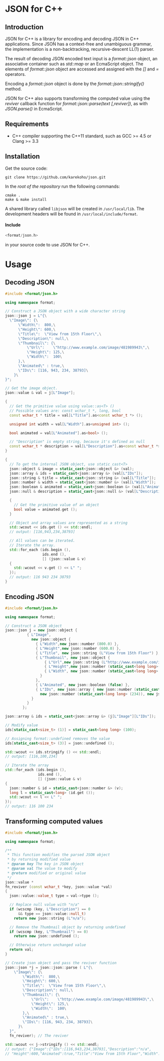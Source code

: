 # JSON for C++
## Introduction
JSON for C++ is a library for encoding and decoding JSON in C++ applications.
Since JSON has a context-free and unambiguous grammar, the implementation is a non-backtracking, recursive-descent LL(1) parser.

The result of decoding JSON encoded text input is a *format::json* object, an associative container such as *std::map* or an EcmaScript object.
The elements of *format::json* object are accessed and assigned with the *[]* and *=* operators.

Encoding a *format::json* object is done by the *format::json::stringify()* method.

JSON for C++ also supports transforming the computed value using the *reviver* callback function 
for *format::json::parse(text [,reviver])*, as with *JSON.parse()* in EcmaScript.
## Requirements
- C++ compiler supporting the C++11 standard, such as GCC >= 4.5 or Clang >= 3.3
## Installation
Get the source code:
```
git clone https://github.com/karekoho/json.git
```
In the _root of the repository_ run the following commands:
```
cmake . 
make & make install
```
A shared library called `libjson` will be created in `/usr/local/lib`. The development headers will be found in `/usr/local/include/format`.
#### Include 
```c++
<format/json.h> 
```
in your source code to use JSON for C++.
# Usage
## Decoding JSON
```c++
#include <format/json.h>

using namespace format;

// Construct a JSON object with a wide character string
json::json j = L"{\
  \"Image\": {\
      \"Width\":  800,\
      \"Height\": 600,\
      \"Title\":  \"View from 15th Floor\",\
      \"Description\": null,\
      \"Thumbnail\": {\
          \"Url\":    \"http://www.example.com/image/481989943\",\
          \"Height\": 125,\
          \"Width\":  100\
      },\
      \"Animated\" : true,\
      \"IDs\": [116, 943, 234, 38793]\
    }\
}";

// Get the image object.
json::value & val = j[L"Image"];

{
  // Get the primitive value using value::as<T> ()
  // Possible values are: const wchar_t *, long, bool
  const wchar_t * title = val[L"Title"].as<const wchar_t *> ();

  unsigned int width = val[L"Width"].as<unsigned int> ();

  bool animated = val[L"Animated"].as<bool> ();

  // "Description" is empty string, because it's defined as null
  const wchar_t * description = val[L"Description"].as<const wchar_t *> ();
}

{
  // To get the internal JSON object, use static_cast<T>
  json::object & image = static_cast<json::object &> (val);
  json::array & ids = static_cast<json::array &> (val[L"IDs"]);
  json::string & title = static_cast<json::string &> (val[L"Title"]);
  json::number & width = static_cast<json::number &> (val[L"Width"]);
  json::boolean & animated = static_cast<json::boolean &> (val[L"Animated"]);
  json::null & description = static_cast<json::null &> (val[L"Description"]);

  {
    // Get the primitive value of an object
    bool value = animated.get ();
  }

  // Object and array values are represented as a string
  std::wcout << ids.get () << std::endl;
  // output: [116,943,234,38793]

  // All values can be iterated.
  // Iterate the array.
  std::for_each (ids.begin (),
                 ids.end (),
                 [] (json::value & v)
  {
    std::wcout << v.get () << L" ";
  });
  // output: 116 943 234 38793
}
```
## Encoding JSON
```c++
#include <format/json.h>

using namespace format;

// Construct a JSON object
json::json j = new json::object {
          { L"Image",
            new json::object {
              { L"Width",new json::number (800.0) },
              { L"Height",new json::number (600.0) },
              { L"Title", new json::string (L"View from 15th Floor") },
              { L"Thumbnail", new json::object {
                  { L"Url",new json::string (L"http://www.example.com/image/481989943") },
                  { L"Height",new json::number (static_cast<long long>(125) ) },
                  { L"Width", new json::number (static_cast<long long> (100)) },
                }
              },
              { L"Animated", new json::boolean (false) },
              { L"IDs", new json::array { new json::number (static_cast<long long> (116)), new json::number (static_cast<long long> (943)),
                new json::number (static_cast<long long> (234)), new json::number (static_cast<long long> (38793)) } }
            }
          }
        };

json::array & ids = static_cast<json::array &> (j[L"Image"][L"IDs"]);

// Modify value
ids[static_cast<size_t> (1)] = static_cast<long long> (100);

// Assigning format::undefined removes the value
ids[static_cast<size_t> (3)] = json::undefined ();

std::wcout << ids.stringify () << std::endl;
// output: [116,100,234]

// Iterate the array
std::for_each (ids.begin (),
               ids.end (),
               [] (json::value & v)
{
  json::number & id = static_cast<json::number &> (v);
  long l = static_cast<long> (id.get ());
  std::wcout << l << L" ";
});
// output: 116 100 234
```
## Transforming computed values
```c++
#include <format/json.h>

using namespace format;

/**
 * This function modifies the parsed JSON object
 * by returning modified value
 * @param key The key in JSON object
 * @param val The value to modify
 * @return modified or original value
 */
json::value *
fn_reviver (const wchar_t *key, json::value *val)
{
  json::value::value_t type = val->type ();

  // Replace null value with "n/a"
  if (wcscmp (key, L"Description") == 0
      && type == json::value::null_t)
    return new json::string (L"n/a");

  // Remove the Thumbnail object by returning undefined
  if (wcscmp (key, L"Thumbnail") == 0)
    return new json::undefined ();

  // Otherwise return unchanged value
  return val;
}

// Create json object and pass the reviver function
json::json *j = json::json::parse ( L"{\
    \"Image\": {\
        \"Width\":  800,\
        \"Height\": 600,\
        \"Title\":  \"View from 15th Floor\",\
        \"Description\": null,\
        \"Thumbnail\": {\
            \"Url\":    \"http://www.example.com/image/481989943\",\
            \"Height\": 125,\
            \"Width\":  100\
        },\
        \"Animated\" : true,\
        \"IDs\": [116, 943, 234, 38793]\
      }\
  }",
  fn_reviver); // The reviver

std::wcout << j->stringify () << std::endl;
// output: {"Image":{"IDs":[116,943,234,38793],"Description":"n/a",
// "Height":600,"Animated":true,"Title":"View from 15th Floor","Width":800}}
```
